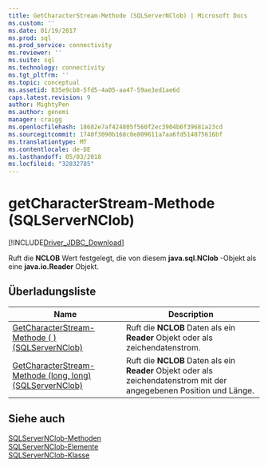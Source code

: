 ```yaml
---
title: GetCharacterStream-Methode (SQLServerNClob) | Microsoft Docs
ms.custom: ''
ms.date: 01/19/2017
ms.prod: sql
ms.prod_service: connectivity
ms.reviewer: ''
ms.suite: sql
ms.technology: connectivity
ms.tgt_pltfrm: ''
ms.topic: conceptual
ms.assetid: 835e9cb8-5fd5-4a05-aa47-59ae3ed1ae6d
caps.latest.revision: 9
author: MightyPen
ms.author: genemi
manager: craigg
ms.openlocfilehash: 18682e7af424805f560f2ec3904b6f39681a23cd
ms.sourcegitcommit: 1740f3090b168c0e809611a7aa6fd514075616bf
ms.translationtype: MT
ms.contentlocale: de-DE
ms.lasthandoff: 05/03/2018
ms.locfileid: "32832785"
---
```

# <a name="getcharacterstream-method-sqlservernclob"></a>getCharacterStream-Methode (SQLServerNClob)
[!INCLUDE[Driver_JDBC_Download](../../../includes/driver_jdbc_download.md)]

  Ruft die **NCLOB** Wert festgelegt, die von diesem **java.sql.NClob** -Objekt als eine **java.io.Reader** Objekt.  
  
## <a name="overload-list"></a>Überladungsliste  
  
|Name|Description|  
|----------|-----------------|  
|[GetCharacterStream-Methode &#40; &#41; &#40;SQLServerNClob&#41;](../../../connect/jdbc/reference/getcharacterstream-method-braces-sqlservernclob.md)|Ruft die **NCLOB** Daten als ein **Reader** Objekt oder als zeichendatenstrom.|  
|[GetCharacterStream-Methode &#40;long, long&#41; &#40;SQLServerNClob&#41;](../../../connect/jdbc/reference/getcharacterstream-method-long-long-sqlservernclob.md)|Ruft die **NCLOB** Daten als ein **Reader** Objekt oder als zeichendatenstrom mit der angegebenen Position und Länge.|  
  
## <a name="see-also"></a>Siehe auch  
 [SQLServerNClob-Methoden](../../../connect/jdbc/reference/sqlservernclob-methods.md)   
 [SQLServerNClob-Elemente](../../../connect/jdbc/reference/sqlservernclob-members.md)   
 [SQLServerNClob-Klasse](../../../connect/jdbc/reference/sqlservernclob-class.md)  
  
  
